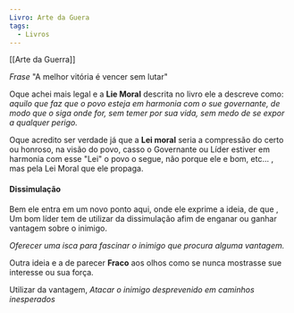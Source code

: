 ```yaml
---
Livro: Arte da Guera
tags:
  - Livros
---
```


[[Arte da Guerra]]

_Frase_
"A melhor vitória é vencer sem lutar"

 Oque achei mais legal e a  **Lie Moral** descrita no livro ele a descreve como: 
_aquilo que faz que o povo esteja em harmonia com o sue governante, de modo que o siga onde for, sem temer por sua vida, sem medo de se expor a qualquer perigo._

Oque acredito ser verdade já que  a **Lei moral** seria a compressão do certo ou honroso, na visão do povo, casso o Governante ou Líder estiver em harmonia com esse "Lei" o povo o segue, não porque ele e bom, etc... , mas pela Lei Moral que ele propaga. 

#### Dissimulação 

Bem ele entra em um novo ponto aqui, onde ele exprime a ideia, de que , Um bom líder 
tem de utilizar da dissimulação afim de enganar ou ganhar vantagem sobre o inimigo.

_Oferecer uma isca para fascinar o inimigo que procura alguma vantagem._ 

Outra ideia e a de parecer **Fraco** aos olhos como se nunca mostrasse sue interesse ou sua força.

Utilizar da vantagem, 
_Atacar o inimigo desprevenido em caminhos inesperados_





